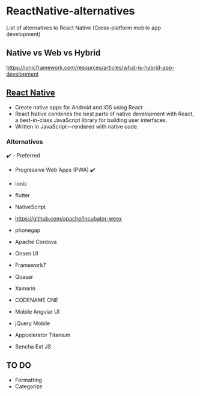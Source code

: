 # ReactNative-alternatives
List of alternatives to React Native (Cross-platform mobile app development)

## Native vs Web vs Hybrid
https://ionicframework.com/resources/articles/what-is-hybrid-app-development



## [React Native](https://facebook.github.io/react-native)
* Create native apps for Android and iOS using React
* React Native combines the best parts of native development with React, a best-in-class JavaScript library for building user interfaces.
* Written in JavaScript—rendered with native code.

### Alternatives

✔️ - Preferred

* Progressive Web Apps (PWA) ✔️

* Ionic
* flutter
* NativeScript
* https://github.com/apache/incubator-weex

* phonegap
* Apache Cordova
* Onsen UI
* Framework7
* Quasar
* Xamarin
* CODENAME ONE
* Mobile Angular UI
* jQuery Mobile
* Appcelerator Titanium
* Sencha Ext JS

## TO DO
* Formatting
* Categorize
